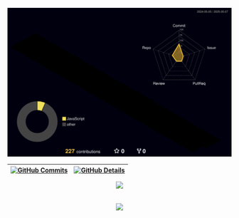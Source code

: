 


  ![Status](./profile-3d-contrib/profile-night-rainbow.svg)
  

  
 | [![GitHub Commits](http://github-profile-summary-cards.vercel.app/api/cards/productive-time?username=EdenilsonGitHub&theme=dracula&utcOffset=-3)](https://github.com/vn7n24fzkq/github-profile-summary-cards) | [![GitHub Details](http://github-profile-summary-cards.vercel.app/api/cards/profile-details?username=EdenilsonGitHub&theme=dracula)](https://github.com/vn7n24fzkq/github-profile-summary-cards) |  
 | ----------- | ----------- |


 
  <div align="center" >
<a href="https://skillicons.dev"   >
  <img src="https://skillicons.dev/icons?i=github,git,vscode,figma,linux,ubuntu,postman,docker,jenkins,gmail,discord,linkedin,instagram,twitter,rails,ruby,python,php,java,c,javascript,typescript,html,css,aiscript,jquery,react,vue,vuejs,angular,nodejs,express,styledcomponents,vite,bootstrap,gulp,jest,mongodb,postgres,arduino,npm" />
</a>
  <br />

  </div>

 
##
   <div align="center" >
     <img src="https://github-profile-trophy.vercel.app/?username=EdenilsonGitHub&row=1&column=6&theme=dracula&margin-w=15&margin-h=15"/>
  </div>
  
 






 
  
  

  